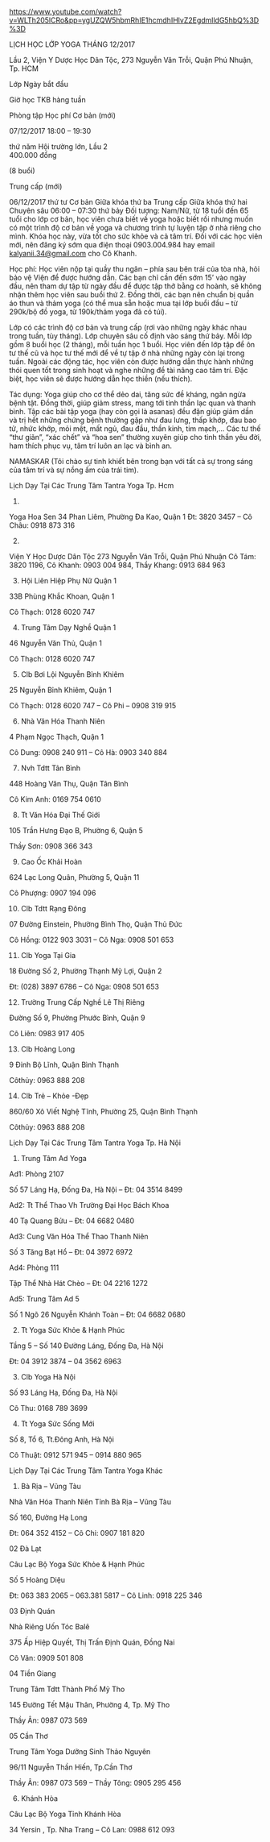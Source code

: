 https://www.youtube.com/watch?v=WLTh205lCRo&pp=ygUZQW5hbmRhIE1hcmdhIHlvZ2EgdmlldG5hbQ%3D%3D



LỊCH HỌC LỚP YOGA THÁNG 12/2017

Lầu 2, Viện Y Dược Học Dân Tộc, 273 Nguyễn Văn Trỗi, Quận Phú Nhuận, Tp. HCM

Lớp	Ngày
bắt đầu

Giờ học	TKB
hàng tuần

Phòng tập	Học phí
Cơ bản
(mới)

07/12/2017	18:00 – 19:30
 

thứ năm	Hội trường lớn, Lầu 2	 
400.000 đồng

(8 buổi)

 

Trung cấp
(mới)

06/12/2017	thứ tư
Cơ bản	Giữa khóa	thứ ba
Trung cấp	Giữa khóa	thứ hai
Chuyên sâu	 	06:00 – 07:30	thứ bảy
Đối tượng: Nam/Nữ, từ 18 tuổi đến 65 tuổi cho lớp cơ bản, học viên chưa biết về yoga hoặc biết rồi nhưng muốn có một trình độ cơ bản về yoga và chương trình tự luyện tập ở nhà riêng cho mình. Khóa học này, vừa tốt cho sức khỏe và cả tâm trí. Đối với các học viên mới, nên đăng ký sớm qua điện thoại 0903.004.984 hay email kalyanii.34@gmail.com cho Cô Khanh.

Học phí: Học viên nộp tại quầy thu ngân – phía sau bên trái của tòa nhà, hỏi bảo vệ Viện để được hướng dẫn. Các bạn chỉ cần đến sớm 15’ vào ngày đầu, nên tham dự tập từ ngày đầu để được tập thở bằng cơ hoành, sẽ không nhận thêm học viên sau buổi thứ 2. Đồng thời, các bạn nên chuẩn bị quần áo thun và thảm yoga (có thể mua sẵn hoặc mua tại lớp buổi đầu – từ 290k/bộ đồ yoga, từ 190k/thảm yoga đã có túi). 

Lớp có các trình độ cơ bản và trung cấp (rơi vào những ngày khác nhau trong tuần, tùy tháng). Lớp chuyên sâu cố định vào sáng thứ bảy. Mỗi lớp gồm 8 buổi học (2 tháng), mỗi tuần học 1 buổi. Học viên đến lớp tập để ôn tư thế cũ và học tư thế mới để về tự tập ở nhà những ngày còn lại trong tuần. Ngoài các động tác, học viên còn được hướng dẫn thực hành những thói quen tốt trong sinh hoạt và nghe những đề tài nâng cao tâm trí. Đặc biệt, học viên sẽ được hướng dẫn học thiền (nếu thích).

Tác dụng: Yoga giúp cho cơ thể dẻo dai, tăng sức đề kháng, ngăn ngừa bệnh tật. Đồng thời, giúp giảm stress, mang tới tinh thần lạc quan và thanh bình. Tập các bài tập yoga (hay còn gọi là asanas) đều đặn giúp giảm dần và trị hết những chứng bệnh thường gặp như đau lưng, thấp khớp, đau bao tử, nhức khớp, mỏi mệt, mất ngủ, đau đầu, thần kinh, tim mạch,…  Các tư thế “thư giãn”, “xác chết” và “hoa sen” thường xuyên giúp cho tinh thần yêu đời, ham thích phục vụ, tâm trí luôn an lạc và bình an.

NAMASKAR (Tôi chào sự tinh khiết bên trong bạn với tất cả sự trong sáng của tâm trí và sự nồng ấm của trái tim).






Lịch Dạy Tại Các Trung Tâm Tantra Yoga Tp. Hcm

01. 

Yoga Hoa Sen
34 Phan Liêm, Phường Đa Kao, Quận 1
Đt: 3820 3457 – Cô Châu: 0918 873 316

02.  
Viện Y Học Dược Dân Tộc
273 Nguyễn Văn Trỗi, Quận Phú Nhuận
Cô Tám: 3820 1196, Cô Khanh: 0903 004 984, Thầy Khang: 0913 684 963

03.  Hội Liên Hiệp Phụ Nữ Quận 1

33B Phùng Khắc Khoan, Quận 1

Cô Thạch: 0128 6020 747 

04. Trung Tâm Dạy Nghề Quận 1

46 Nguyễn Văn Thủ, Quận 1 

Cô Thạch: 0128 6020 747

05.  Clb  Bơi Lội Nguyễn Bỉnh Khiêm

25 Nguyễn Bỉnh Khiêm, Quận 1

Cô Thạch: 0128 6020 747 – Cô Phi – 0908 319 915

06.  Nhà Văn Hóa Thanh Niên

4 Phạm Ngọc Thạch, Quận 1

Cô Dung: 0908 240 911 – Cô Hà: 0903 340 884

07.  Nvh Tdtt Tân Bình

448 Hoàng Văn Thụ, Quận Tân Bình

Cô Kim Anh: 0169 754 0610

08.  Tt Văn Hóa Đại Thế Giới

105 Trần Hưng Đạo B, Phường 6, Quận 5

Thầy Sơn: 0908 366 343

09. Cao Ốc Khải Hoàn

624 Lạc Long Quân, Phường 5, Quận 11

Cô Phượng: 0907 194 096

10. Clb Tdtt Rạng Đông

07 Đường Einstein, Phường Bình Thọ, Quận Thủ Đức

Cô Hồng: 0122 903 3031 – Cô Nga: 0908 501 653

11. Clb Yoga Tại Gia

18 Đường Số 2, Phường Thạnh Mỹ Lợi, Quận 2

Đt: (028) 3897 6786 – Cô Nga: 0908 501 653

12. Trường Trung Cấp Nghề Lê Thị Riêng

Đường Số 9, Phường Phước Bình, Quận 9

Cô Liên: 0983 917 405

13. Clb Hoàng Long

9 Đinh Bộ Lĩnh, Quận Bình Thạnh

Côthủy: 0963 888 208

14. Clb Trẻ – Khỏe -Đẹp

860/60 Xô Viết Nghệ Tĩnh, Phường 25, Quận Bình Thạnh

Côthủy: 0963 888 208

Lịch Dạy Tại Các Trung Tâm Tantra Yoga Tp. Hà Nội

01. Trung Tâm Ad Yoga

Ad1: Phòng 2107

Số 57 Láng Hạ, Đống Đa, Hà Nội – Đt: 04 3514 8499

Ad2: Tt Thể Thao Vh Trường Đại Học Bách Khoa

40 Tạ Quang Bửu – Đt: 04 6682 0480

Ad3: Cung Văn Hóa Thể Thao Thanh Niên

Số 3 Tăng Bạt Hổ – Đt: 04 3972 6972

Ad4: Phòng 111

Tập Thể Nhà Hát Chèo – Đt: 04 2216 1272

Ad5: Trung Tâm Ad 5

Số 1 Ngõ 26 Nguyễn Khánh Toàn – Đt: 04 6682 0680

02. Tt Yoga Sức Khỏe & Hạnh Phúc

Tầng 5 – Số 140 Đường Láng, Đống Đa, Hà Nội

Đt: 04 3912 3874 – 04 3562 6963

03. Clb Yoga Hà Nội

Số 93 Láng Hạ, Đống Đa, Hà Nội

Cô Thu: 0168 789 3699

04. Tt Yoga Sức Sống Mới

Số 8, Tổ 6, Tt.Đông Anh, Hà Nội

Cô Thuật: 0912 571 945 – 0914 880 965

Lịch Dạy Tại Các Trung Tâm Tantra Yoga Khác

01. Bà Rịa – Vũng Tàu

Nhà Văn Hóa Thanh Niên Tỉnh Bà Rịa – Vũng Tàu

Số 160, Đường Hạ Long

Đt: 064 352 4152  –  Cô Chi: 0907 181 820

02 Đà Lạt

Câu Lạc Bộ Yoga  Sức Khỏe & Hạnh Phúc

Số 5 Hoàng Diệu

Đt: 063 383 2065 – 063.381 5817 – Cô Linh: 0918 225 346

03 Định Quán

Nhà Riêng Uốn Tóc Balê

375 Ấp Hiệp Quyết, Thị Trấn Định Quán, Đồng Nai

Cô Vân: 0909 501 808

04 Tiền Giang

Trung Tâm Tdtt Thành Phố Mỹ Tho

145 Đường Tết Mậu Thân, Phường 4, Tp. Mỹ Tho

Thầy Ân: 0987 073 569

05 Cần Thơ

Trung Tâm Yoga Dưỡng Sinh Thảo Nguyên

96/11 Nguyễn Thần Hiến, Tp.Cần Thơ

Thầy Ân: 0987 073 569 – Thầy Tông: 0905 295 456

06. Khánh Hòa

Câu Lạc Bộ Yoga Tỉnh Khánh Hòa

34 Yersin , Tp. Nha Trang – Cô Lan: 0988 612 093
